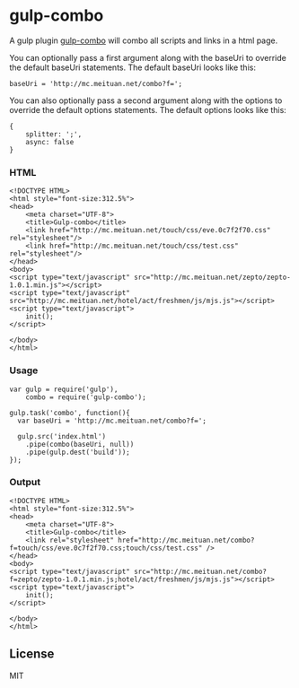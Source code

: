gulp-combo
=========

A gulp plugin [gulp-combo](https://github.com/PaulGuo/gulp-combo) will combo all scripts and links in a html page.

You can optionally pass a first argument along with the baseUri to override the default baseUri statements. The default baseUri looks like this:

```
baseUri = 'http://mc.meituan.net/combo?f=';
```

You can also optionally pass a second argument along with the options to override the default options statements. The default options looks like this:

```
{
	splitter: ';',
	async: false
}
```

### HTML

    <!DOCTYPE HTML>
    <html style="font-size:312.5%">
    <head>
        <meta charset="UTF-8">
        <title>Gulp-combo</title>
        <link href="http://mc.meituan.net/touch/css/eve.0c7f2f70.css" rel="stylesheet"/>
        <link href="http://mc.meituan.net/touch/css/test.css" rel="stylesheet"/>
    </head>
    <body>
    <script type="text/javascript" src="http://mc.meituan.net/zepto/zepto-1.0.1.min.js"></script>
    <script type="text/javascript" src="http://mc.meituan.net/hotel/act/freshmen/js/mjs.js"></script>
    <script type="text/javascript">
        init();
    </script>

    </body>
    </html>

### Usage

    var gulp = require('gulp'),
        combo = require('gulp-combo');

    gulp.task('combo', function(){
      var baseUri = 'http://mc.meituan.net/combo?f=';

      gulp.src('index.html')
        .pipe(combo(baseUri, null))
        .pipe(gulp.dest('build'));
    });

### Output

    <!DOCTYPE HTML>
    <html style="font-size:312.5%">
    <head>
        <meta charset="UTF-8">
        <title>Gulp-combo</title>
        <link rel="stylesheet" href="http://mc.meituan.net/combo?f=touch/css/eve.0c7f2f70.css;touch/css/test.css" />
    </head>
    <body>
    <script type="text/javascript" src="http://mc.meituan.net/combo?f=zepto/zepto-1.0.1.min.js;hotel/act/freshmen/js/mjs.js"></script>
    <script type="text/javascript">
        init();
    </script>

    </body>
    </html>

License
----

MIT
    

